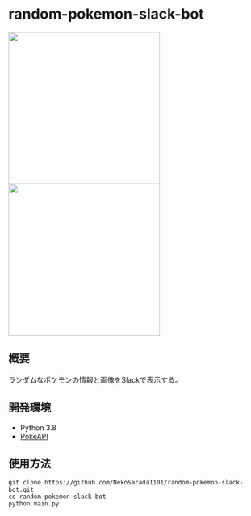 # random-pokemon-slack-bot
<img width=300px src="https://user-images.githubusercontent.com/46714670/105172645-44da9e00-5b63-11eb-8211-c7067311538d.png">
<img width=300px src="https://user-images.githubusercontent.com/46714670/105174038-49a05180-5b65-11eb-8281-c4dae8242259.png">


## 概要
ランダムなポケモンの情報と画像をSlackで表示する。

## 開発環境
* Python 3.8
* [PokeAPI](https://pokeapi.co/)

## 使用方法
```
git clone https://github.com/NekoSarada1101/random-pokemon-slack-bot.git
cd random-pokemon-slack-bot
python main.py
```
